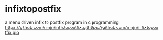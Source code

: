 # infixtopostfix
a menu driven infix to postfix program in c  programming https://github.com/mnjn/infixtopostfix.githttps://github.com/mnjn/infixtopostfix.gio
